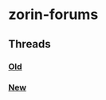 # zorin-forums
## Threads
### [Old](https://taha-mcp.github.io/zorin-forums/threads/old/)
### [New](https://taha-mcp.github.io/zorin-forums/threads/new/)
